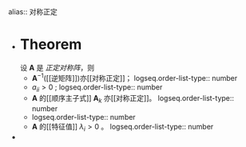 alias:: 对称正定

- # Theorem
  设 $\boldsymbol A$ 是 *正定对称阵*，则
	- $\boldsymbol A^{-1}$([[逆矩阵]])亦[[对称正定]]；
	  logseq.order-list-type:: number
	- $a_{ii}>0$ ;
	  logseq.order-list-type:: number
	- $\boldsymbol A$ 的[[顺序主子式]] $\boldsymbol A_{k}$ 亦[[对称正定]]。
	  logseq.order-list-type:: number
	- logseq.order-list-type:: number
	- $\boldsymbol A$ 的[[特征值]] $\lambda_i>0$ 。
	  logseq.order-list-type:: number
-